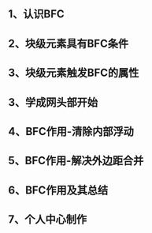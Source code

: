 ## 1、认识BFC
## 2、块级元素具有BFC条件
## 3、块级元素触发BFC的属性
## 3、学成网头部开始
## 4、BFC作用-清除内部浮动
## 5、BFC作用-解决外边距合并
## 6、BFC作用及其总结
## 7、个人中心制作